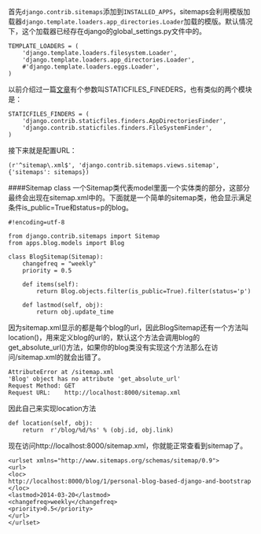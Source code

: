 首先`django.contrib.sitemaps`添加到`INSTALLED_APPS`，sitemaps会利用模版加载器`django.template.loaders.app_directories.Loader`加载的模版。默认情况下，这个加载器已经存在django的global_settings.py文件中的。  

    TEMPLATE_LOADERS = (
        'django.template.loaders.filesystem.Loader',
        'django.template.loaders.app_directories.Loader',
        #'django.template.loaders.eggs.Loader',
    )

以前介绍过一篇[文章](http://foofish.net/blog/63/django-compressor)有个参数叫STATICFILES_FINEDERS，也有类似的两个模块是：  

    STATICFILES_FINDERS = (
        'django.contrib.staticfiles.finders.AppDirectoriesFinder',
        'django.contrib.staticfiles.finders.FileSystemFinder',
    )
接下来就是配置URL：  

    (r'^sitemap\.xml$', 'django.contrib.sitemaps.views.sitemap', {'sitemaps': sitemaps})  

####Sitemap class
一个Sitemap类代表model里面一个实体类的部分，这部分最终会出现在sitemap.xml中的。下面就是一个简单的sitemap类，他会显示满足条件is_public=True和status=p的blog。  

    #!encoding=utf-8
    
    from django.contrib.sitemaps import Sitemap 
    from apps.blog.models import Blog 
    
    class BlogSitemap(Sitemap):
        changefreq = "weekly"
        priority = 0.5
    
        def items(self):
            return Blog.objects.filter(is_public=True).filter(status='p')
    
        def lastmod(self, obj):
            return obj.update_time

因为sitemap.xml显示的都是每个blog的url，因此BlogSitemap还有一个方法叫location()，用来定义blog的url的，默认这个方法会调用blog的get_absolute_url()方法，如果你的blog类没有实现这个方法那么在访问/sitemap.xml的就会出错了。  

    AttributeError at /sitemap.xml
    'Blog' object has no attribute 'get_absolute_url'
    Request Method:	GET
    Request URL:	http://localhost:8000/sitemap.xml

因此自己来实现location方法  

    def location(self, obj):
        return  r'/blog/%d/%s' % (obj.id, obj.link)
现在访问http://localhost:8000/sitemap.xml，你就能正常查看到sitemap了。  

    <urlset xmlns="http://www.sitemaps.org/schemas/sitemap/0.9">
    <url>
    <loc>
    http://localhost:8000/blog/1/personal-blog-based-django-and-bootstrap
    </loc>
    <lastmod>2014-03-20</lastmod>
    <changefreq>weekly</changefreq>
    <priority>0.5</priority>
    </url>
    </urlset>

 
